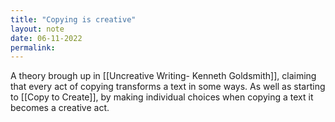 ```yaml
---
title: "Copying is creative"
layout: note
date: 06-11-2022
permalink:
---
```


A theory brough up in [[Uncreative Writing- Kenneth Goldsmith]], claiming that every act of copying transforms a text in some ways. As well as starting to [[Copy to Create]], by making individual choices when copying a text it becomes a creative act. 